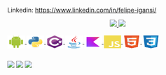 Linkedin: https://www.linkedin.com/in/felipe-igansi/

<!--
FelipeIgansi/FelipeIgansi is a ✨ special ✨ repository because its `README.md` (this file) appears on your GitHub profile.
You can click the Preview link to take a look at your changes.
-->

<div align="center">
  <a href="https://github.com/FelipeIgansi">
  <img height="180em" src="https://github-readme-stats.vercel.app/api?username=FelipeIgansi&show_icons=true&theme=dracula&include_all_commits=true&count_private=true"/>
  <img height="180em" src="https://github-readme-stats.vercel.app/api/top-langs/?username=FelipeIgansi&layout=compact&langs_count=7&theme=dracula"/>
</div>

<div style="display: inline_block"><br>
    <img align="center" alt="FelipeIgansi-CSS" height="30" width="40" src="https://raw.githubusercontent.com/devicons/devicon/master/icons/android/android-original.svg">
  <img align="center" alt="FelipeIgansi-Python" height="30" width="40" src="https://raw.githubusercontent.com/devicons/devicon/master/icons/python/python-original.svg">
  <img align="center" alt="FelipeIgansi-Csharp" height="30" width="40" src="https://raw.githubusercontent.com/devicons/devicon/master/icons/csharp/csharp-original.svg">
  <img align="center" alt="FelipeIgansi-Java" height="30" width="40" src="https://raw.githubusercontent.com/devicons/devicon/master/icons/java/java-original.svg">
  <img align="center" alt="FelipeIgansi-Kotlin" height="30" width="40" src="https://raw.githubusercontent.com/devicons/devicon/master/icons/kotlin/kotlin-original.svg">
  <img align="center" alt="FelipeIgansi-Js" height="30" width="40" src="https://raw.githubusercontent.com/devicons/devicon/master/icons/javascript/javascript-plain.svg">
  <img align="center" alt="FelipeIgansi-HTML" height="30" width="40" src="https://raw.githubusercontent.com/devicons/devicon/master/icons/html5/html5-original.svg">
  <img align="center" alt="FelipeIgansi-CSS" height="30" width="40" src="https://raw.githubusercontent.com/devicons/devicon/master/icons/css3/css3-original.svg">
  
</div>
  
  ##
 
<div> 
  <a href = "mailto:lipeigansi@gmail.com"><img src="https://img.shields.io/badge/-Gmail-%23333?style=for-the-badge&logo=gmail&logoColor=white" target="_blank"></a>
  <a href = "mailto:felipemigansi@gmail.com"><img src="https://img.shields.io/badge/-Gmail-%23333?style=for-the-badge&logo=gmail&logoColor=white" target="_blank"></a>
  <a href="https://www.linkedin.com/in/felipe-igansi/" target="_blank"><img src="https://img.shields.io/badge/-LinkedIn-%230077B5?style=for-the-badge&logo=linkedin&logoColor=white" target="_blank"></a> 
 
 
</div>
